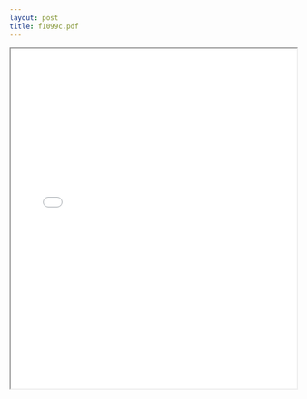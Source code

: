 ```yaml
---
layout: post
title: f1099c.pdf
---
```


<div class="pdf-container">
<iframe src="/irs.ea/assets/pdfs/f1099c.pdf" height="600" width="100%" allowFullScreen="true"></iframe>
</div>

